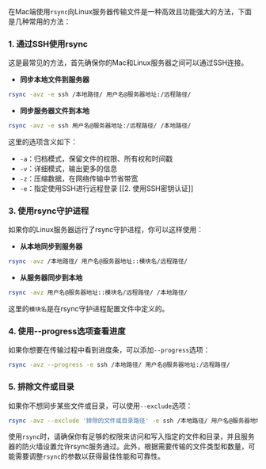 在Mac端使用`rsync`向Linux服务器传输文件是一种高效且功能强大的方法，下面是几种常用的方法：
### 1. 通过SSH使用rsync
这是最常见的方法，首先确保你的Mac和Linux服务器之间可以通过SSH连接。
- **同步本地文件到服务器**
```bash
rsync -avz -e ssh /本地路径/ 用户名@服务器地址:/远程路径/
```
- **同步服务器文件到本地**
```bash
rsync -avz -e ssh 用户名@服务器地址:/远程路径/ /本地路径/
```
这里的选项含义如下：
- `-a`：归档模式，保留文件的权限、所有权和时间戳
- `-v`：详细模式，输出更多的信息
- `-z`：压缩数据，在网络传输中节省带宽
- `-e`：指定使用SSH进行远程登录
[[2. 使用SSH密钥认证]]
### 3. 使用rsync守护进程
如果你的Linux服务器运行了rsync守护进程，你可以这样使用：
- **从本地同步到服务器**
```bash
rsync -avz /本地路径/ 用户名@服务器地址::模块名/远程路径/
```
- **从服务器同步到本地**
```bash
rsync -avz 用户名@服务器地址::模块名/远程路径/ /本地路径/
```
这里的`模块名`是在rsync守护进程配置文件中定义的。
### 4. 使用--progress选项查看进度
如果你想要在传输过程中看到进度条，可以添加`--progress`选项：
```bash
rsync -avz --progress -e ssh /本地路径/ 用户名@服务器地址:/远程路径/
```
### 5. 排除文件或目录
如果你不想同步某些文件或目录，可以使用`--exclude`选项：
```bash
rsync -avz --exclude '排除的文件或目录路径' -e ssh /本地路径/ 用户名@服务器地址:/远程路径/
```
使用`rsync`时，请确保你有足够的权限来访问和写入指定的文件和目录，并且服务器的防火墙设置允许rsync服务通过。此外，根据需要传输的文件类型和数量，可能需要调整`rsync`的参数以获得最佳性能和可靠性。
